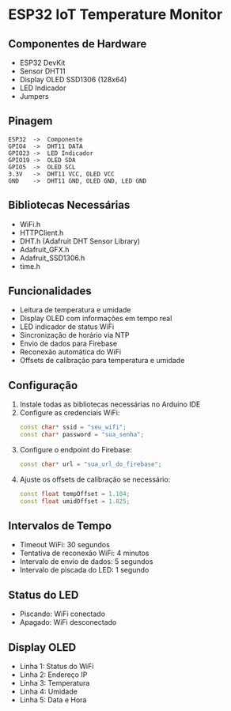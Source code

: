# ESP32 IoT Temperature Monitor

## Componentes de Hardware
- ESP32 DevKit
- Sensor DHT11
- Display OLED SSD1306 (128x64)
- LED Indicador
- Jumpers

## Pinagem
```
ESP32  ->  Componente
GPIO4  ->  DHT11 DATA
GPIO23 ->  LED Indicador
GPIO19 ->  OLED SDA
GPIO5  ->  OLED SCL
3.3V   ->  DHT11 VCC, OLED VCC
GND    ->  DHT11 GND, OLED GND, LED GND
```

## Bibliotecas Necessárias
- WiFi.h
- HTTPClient.h
- DHT.h (Adafruit DHT Sensor Library)
- Adafruit_GFX.h
- Adafruit_SSD1306.h
- time.h

## Funcionalidades
- Leitura de temperatura e umidade
- Display OLED com informações em tempo real
- LED indicador de status WiFi
- Sincronização de horário via NTP
- Envio de dados para Firebase
- Reconexão automática do WiFi
- Offsets de calibração para temperatura e umidade

## Configuração
1. Instale todas as bibliotecas necessárias no Arduino IDE
2. Configure as credenciais WiFi:
   ```cpp
   const char* ssid = "seu_wifi";
   const char* password = "sua_senha";
   ```
3. Configure o endpoint do Firebase:
   ```cpp
   const char* url = "sua_url_do_firebase";
   ```
4. Ajuste os offsets de calibração se necessário:
   ```cpp
   const float tempOffset = 1.104;
   const float umidOffset = 1.825;
   ```

## Intervalos de Tempo
- Timeout WiFi: 30 segundos
- Tentativa de reconexão WiFi: 4 minutos
- Intervalo de envio de dados: 5 segundos
- Intervalo de piscada do LED: 1 segundo

## Status do LED
- Piscando: WiFi conectado
- Apagado: WiFi desconectado

## Display OLED
- Linha 1: Status do WiFi
- Linha 2: Endereço IP
- Linha 3: Temperatura
- Linha 4: Umidade
- Linha 5: Data e Hora
